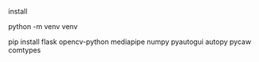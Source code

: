 install 


python -m venv venv

pip install flask opencv-python mediapipe numpy pyautogui autopy pycaw comtypes


